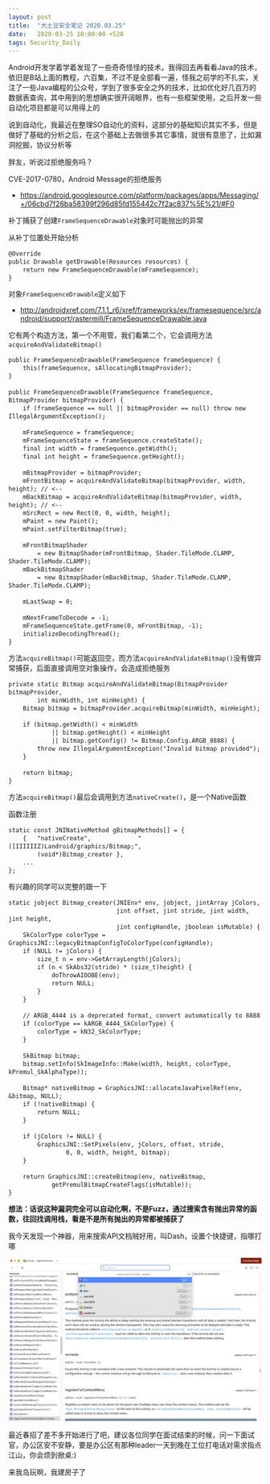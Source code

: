 ```yaml
---
layout: post
title:  "大土豆安全笔记 2020.03.25"
date:   2020-03-25 18:00:00 +520
tags: Security_Daily
---
```


Android开发学着学着发现了一些奇奇怪怪的技术，我得回去再看看Java的技术，依旧是B站上面的教程，六百集，不过不是全部看一遍，怪我之前学的不扎实，关注了一些Java编程的公众号，学到了很多安全之外的技术，比如优化好几百万的数据表查询，其中用到的思想确实很开阔眼界，也有一些框架使用，之后开发一些自动化项目都是可以用得上的

说到自动化，我最近在整理SO自动化的资料，这部分的基础知识其实不多，但是做好了基础的分析之后，在这个基础上去做很多其它事情，就很有意思了，比如漏洞挖掘，协议分析等

胖友，听说过拒绝服务吗？

CVE-2017-0780，Android Message的拒绝服务
- https://android.googlesource.com/platform/packages/apps/Messaging/+/06cbd7f26ba58399f296d85fd155442c7f2ac837%5E%21/#F0

补丁捕获了创建`FrameSequenceDrawable`对象时可能抛出的异常

从补丁位置处开始分析
```
@Override
public Drawable getDrawable(Resources resources) {
    return new FrameSequenceDrawable(mFrameSequence);
}
```

对象`FrameSequenceDrawable`定义如下
- http://androidxref.com/7.1.1_r6/xref/frameworks/ex/framesequence/src/android/support/rastermill/FrameSequenceDrawable.java


它有两个构造方法，第一个不用管，我们看第二个，它会调用方法`acquireAndValidateBitmap()`
```
public FrameSequenceDrawable(FrameSequence frameSequence) {
    this(frameSequence, sAllocatingBitmapProvider);
}

public FrameSequenceDrawable(FrameSequence frameSequence, BitmapProvider bitmapProvider) {
    if (frameSequence == null || bitmapProvider == null) throw new IllegalArgumentException();

    mFrameSequence = frameSequence;
    mFrameSequenceState = frameSequence.createState();
    final int width = frameSequence.getWidth();
    final int height = frameSequence.getHeight();

    mBitmapProvider = bitmapProvider;
    mFrontBitmap = acquireAndValidateBitmap(bitmapProvider, width, height); // <--
    mBackBitmap = acquireAndValidateBitmap(bitmapProvider, width, height); // <--
    mSrcRect = new Rect(0, 0, width, height);
    mPaint = new Paint();
    mPaint.setFilterBitmap(true);

    mFrontBitmapShader
        = new BitmapShader(mFrontBitmap, Shader.TileMode.CLAMP, Shader.TileMode.CLAMP);
    mBackBitmapShader
        = new BitmapShader(mBackBitmap, Shader.TileMode.CLAMP, Shader.TileMode.CLAMP);

    mLastSwap = 0;

    mNextFrameToDecode = -1;
    mFrameSequenceState.getFrame(0, mFrontBitmap, -1);
    initializeDecodingThread();
}
```

方法`acquireBitmap()`可能返回空，而方法`acquireAndValidateBitmap()`没有做异常捕获，后面直接调用空对象操作，会造成拒绝服务
```
private static Bitmap acquireAndValidateBitmap(BitmapProvider bitmapProvider,
        int minWidth, int minHeight) {
    Bitmap bitmap = bitmapProvider.acquireBitmap(minWidth, minHeight);

    if (bitmap.getWidth() < minWidth
            || bitmap.getHeight() < minHeight
            || bitmap.getConfig() != Bitmap.Config.ARGB_8888) {
        throw new IllegalArgumentException("Invalid bitmap provided");
    }

    return bitmap;
}
```

方法`acquireBitmap()`最后会调用到方法`nativeCreate()`，是一个Native函数

函数注册
```
static const JNINativeMethod gBitmapMethods[] = {
    {   "nativeCreate",             "([IIIIIIZ)Landroid/graphics/Bitmap;",
        (void*)Bitmap_creator },
    ...
};
```

有兴趣的同学可以完整的跟一下
```
static jobject Bitmap_creator(JNIEnv* env, jobject, jintArray jColors,
                              jint offset, jint stride, jint width, jint height,
                              jint configHandle, jboolean isMutable) {
    SkColorType colorType = GraphicsJNI::legacyBitmapConfigToColorType(configHandle);
    if (NULL != jColors) {
        size_t n = env->GetArrayLength(jColors);
        if (n < SkAbs32(stride) * (size_t)height) {
            doThrowAIOOBE(env);
            return NULL;
        }
    }

    // ARGB_4444 is a deprecated format, convert automatically to 8888
    if (colorType == kARGB_4444_SkColorType) {
        colorType = kN32_SkColorType;
    }

    SkBitmap bitmap;
    bitmap.setInfo(SkImageInfo::Make(width, height, colorType, kPremul_SkAlphaType));

    Bitmap* nativeBitmap = GraphicsJNI::allocateJavaPixelRef(env, &bitmap, NULL);
    if (!nativeBitmap) {
        return NULL;
    }

    if (jColors != NULL) {
        GraphicsJNI::SetPixels(env, jColors, offset, stride,
                0, 0, width, height, bitmap);
    }

    return GraphicsJNI::createBitmap(env, nativeBitmap,
            getPremulBitmapCreateFlags(isMutable));
}
```

**想法：话说这种漏洞完全可以自动化啊，不是Fuzz，通过搜索含有抛出异常的函数，往回找调用栈，看是不是所有抛出的异常都被捕获了**

我今天发现一个神器，用来搜索API文档贼好用，叫Dash，设置个快捷键，指哪打哪

![IMAGE](/assets/resources/35C4A6132172B4571B5EC96F157EF334.jpg)

最近春招了差不多开始进行了吧，建议各位同学在面试结束的时候，问一下面试官，办公区安不安静，要是办公区有那种leader一天到晚在工位打电话对需求指点江山，你会烦到掀桌:)

来我岛玩啊，我建房子了
